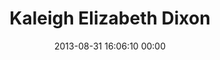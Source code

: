 ---
title: "Kaleigh Elizabeth Dixon"
date: 2013-08-31 16:06:10 00:00
permalink: /kaleighelizabth
twitter: ""
likes: [2054,1986,2058,48,788]
id: 2063
gravatar: "http://www.gravatar.com/avatar/901d7b6fe1f3397b33df4a0488aeb499"
---